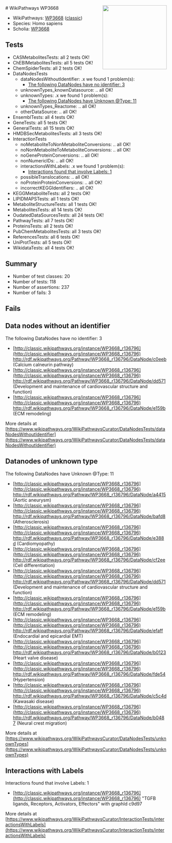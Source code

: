 <img style="float: right; width: 200px" src="https://upload.wikimedia.org/wikipedia/commons/thumb/8/83/Wplogo_with_text_500.png/640px-Wplogo_with_text_500.png" />
# WikiPathways WP3668

* WikiPathways: [WP3668](https://wikipathways.org/pathways/WP3668) ([classic](https://classic.wikipathways.org/instance/WP3668))
* Species: Homo sapiens
* Scholia: [WP3668](https://scholia.toolforge.org/wikipathways/WP3668)
## Tests
* CASMetabolitesTests: all 2 tests OK!
* ChEBIMetabolitesTests: all 5 tests OK!
* ChemSpiderTests: all 2 tests OK!
* DataNodesTests
    * dataNodesWithoutIdentifier: .x we found 1 problem(s):
        * [The following DataNodes have no identifier: 3](#d2d32fa2)
    * unknownTypes_knownDatasource: .. all OK!
    * unknownTypes: .x we found 1 problem(s):
        * [The following DataNodes have Unknown @Type: 11](#ef950832)
    * unknownTypes_Reactome: .. all OK!
    * otherDataSource: .. all OK!
* EnsemblTests: all 4 tests OK!
* GeneTests: all 5 tests OK!
* GeneralTests: all 15 tests OK!
* HMDBSecMetabolitesTests: all 3 tests OK!
* InteractionTests
    * noMetaboliteToNonMetaboliteConversions: .. all OK!
    * noNonMetaboliteToMetaboliteConversions: .. all OK!
    * noGeneProteinConversions: .. all OK!
    * nonNumericIDs: .. all OK!
    * interactionsWithLabels: .x we found 1 problem(s):
        * [Interactions found that involve Labels: 1](#630d2678)
    * possibleTranslocations: .. all OK!
    * noProteinProteinConversions: .. all OK!
    * incorrectKEGGIdentifiers: .. all OK!
* KEGGMetaboliteTests: all 2 tests OK!
* LIPIDMAPSTests: all 1 tests OK!
* MetaboliteStructureTests: all 1 tests OK!
* MetabolitesTests: all 14 tests OK!
* OudatedDataSourcesTests: all 24 tests OK!
* PathwayTests: all 7 tests OK!
* ProteinsTests: all 2 tests OK!
* PubChemMetabolitesTests: all 3 tests OK!
* ReferencesTests: all 6 tests OK!
* UniProtTests: all 5 tests OK!
* WikidataTests: all 4 tests OK!


## Summary

* Number of test classes: 20
* Number of tests: 118
* Number of assertions: 237
* Number of fails: 3

## Fails

<a name="d2d32fa2" />

## Data nodes without an identifier

The following DataNodes have no identifier: 3

* [http://classic.wikipathways.org/instance/WP3668_r136796](http://classic.wikipathways.org/instance/WP3668_r136796) http://rdf.wikipathways.org/Pathway/WP3668_r136796/DataNode/c0eeb (Calcium calneurin pathway)
* [http://classic.wikipathways.org/instance/WP3668_r136796](http://classic.wikipathways.org/instance/WP3668_r136796) http://rdf.wikipathways.org/Pathway/WP3668_r136796/DataNode/dd571 (Development and maintenance 
of cardiovascular structure 
and function)
* [http://classic.wikipathways.org/instance/WP3668_r136796](http://classic.wikipathways.org/instance/WP3668_r136796) http://rdf.wikipathways.org/Pathway/WP3668_r136796/DataNode/e159b (ECM remodeling)


More details at [https://www.wikipathways.org/WikiPathwaysCurator/DataNodesTests/dataNodesWithoutIdentifier](https://www.wikipathways.org/WikiPathwaysCurator/DataNodesTests/dataNodesWithoutIdentifier)

<a name="ef950832" />

## Datanodes of unknown type

The following DataNodes have Unknown @Type: 11

* [http://classic.wikipathways.org/instance/WP3668_r136796](http://classic.wikipathways.org/instance/WP3668_r136796) http://rdf.wikipathways.org/Pathway/WP3668_r136796/DataNode/a4415 (Aortic aneurysm)
* [http://classic.wikipathways.org/instance/WP3668_r136796](http://classic.wikipathways.org/instance/WP3668_r136796) http://rdf.wikipathways.org/Pathway/WP3668_r136796/DataNode/bafd8 (Atherosclerosis)
* [http://classic.wikipathways.org/instance/WP3668_r136796](http://classic.wikipathways.org/instance/WP3668_r136796) http://rdf.wikipathways.org/Pathway/WP3668_r136796/DataNode/e388d (Cardiomyopathy)
* [http://classic.wikipathways.org/instance/WP3668_r136796](http://classic.wikipathways.org/instance/WP3668_r136796) http://rdf.wikipathways.org/Pathway/WP3668_r136796/DataNode/cf2ee (Cell differentiation)
* [http://classic.wikipathways.org/instance/WP3668_r136796](http://classic.wikipathways.org/instance/WP3668_r136796) http://rdf.wikipathways.org/Pathway/WP3668_r136796/DataNode/dd571 (Development and maintenance 
of cardiovascular structure 
and function)
* [http://classic.wikipathways.org/instance/WP3668_r136796](http://classic.wikipathways.org/instance/WP3668_r136796) http://rdf.wikipathways.org/Pathway/WP3668_r136796/DataNode/e159b (ECM remodeling)
* [http://classic.wikipathways.org/instance/WP3668_r136796](http://classic.wikipathways.org/instance/WP3668_r136796) http://rdf.wikipathways.org/Pathway/WP3668_r136796/DataNode/efaff (Endocardial and epicardial EMT)
* [http://classic.wikipathways.org/instance/WP3668_r136796](http://classic.wikipathways.org/instance/WP3668_r136796) http://rdf.wikipathways.org/Pathway/WP3668_r136796/DataNode/b0123 (Heart valve disease)
* [http://classic.wikipathways.org/instance/WP3668_r136796](http://classic.wikipathways.org/instance/WP3668_r136796) http://rdf.wikipathways.org/Pathway/WP3668_r136796/DataNode/fde54 (Hypertension)
* [http://classic.wikipathways.org/instance/WP3668_r136796](http://classic.wikipathways.org/instance/WP3668_r136796) http://rdf.wikipathways.org/Pathway/WP3668_r136796/DataNode/c5c4d (Kawasaki disease)
* [http://classic.wikipathways.org/instance/WP3668_r136796](http://classic.wikipathways.org/instance/WP3668_r136796) http://rdf.wikipathways.org/Pathway/WP3668_r136796/DataNode/b0487 (Neural crest migration)


More details at [https://www.wikipathways.org/WikiPathwaysCurator/DataNodesTests/unknownTypes](https://www.wikipathways.org/WikiPathwaysCurator/DataNodesTests/unknownTypes)

<a name="630d2678" />

## Interactions with Labels

Interactions found that involve Labels: 1

* [http://classic.wikipathways.org/instance/WP3668_r136796](http://classic.wikipathways.org/instance/WP3668_r136796) "TGFB ligands, 
Receptors, 
Activators, 
Effectors" with graphId c9d97


More details at [https://www.wikipathways.org/WikiPathwaysCurator/InteractionTests/interactionsWithLabels](https://www.wikipathways.org/WikiPathwaysCurator/InteractionTests/interactionsWithLabels)

